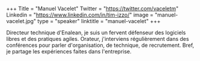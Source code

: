 +++
Title = "Manuel Vacelet"
Twitter = "https://twitter.com/vaceletm"
Linkedin = "https://www.linkedin.com/in/tim-izzo/"
image = "manuel-vacelet.jpg"
type = "speaker"
linktitle = "manuel-vacelet"
+++

Directeur technique d'Enalean, je suis un fervent défenseur des logiciels libres et des pratiques agiles. Orateur, j'interviens régulièrement dans des conférences pour parler d'organisation, de technique, de recrutement. Bref, je partage les expériences faites dans l'entreprise.
